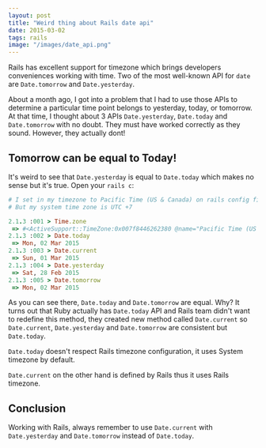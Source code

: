 ```yaml
---
layout: post
title: "Weird thing about Rails date api"
date: 2015-03-02
tags: rails
image: "/images/date_api.png"
---
```


Rails has excellent support for timezone which brings developers conveniences working with time. Two of the most well-known API for `date` are `Date.tomorrow` and `Date.yesterday`.

About a month ago, I got into a problem that I had to use those APIs to determine a particular time point belongs to yesterday, today, or tomorrow. At that time, I thought about 3 APIs `Date.yesterday`, `Date.today` and `Date.tomorrow` with no doubt. They must have worked correctly as they sound. However, they actually dont!

## Tomorrow can be equal to Today!

It's weird to see that `Date.yesterday` is equal to `Date.today` which makes no sense but it's true. Open your `rails c`:

```ruby
# I set in my timezone to Pacific Time (US & Canada) on rails config file
# But my system time zone is UTC +7

2.1.3 :001 > Time.zone
 => #<ActiveSupport::TimeZone:0x007f8446262380 @name="Pacific Time (US & Canada)", @utc_offset=nil, @tzinfo=#<TZInfo::TimezoneProxy: America/Los_Angeles>, @current_period=nil>
2.1.3 :002 > Date.today
 => Mon, 02 Mar 2015
2.1.3 :003 > Date.current
 => Sun, 01 Mar 2015
2.1.3 :004 > Date.yesterday
 => Sat, 28 Feb 2015
2.1.3 :005 > Date.tomorrow
 => Mon, 02 Mar 2015
```

As you can see there, `Date.today` and `Date.tomorrow` are equal. Why? It turns out that Ruby actually has `Date.today` API and Rails team didn't want to redefine this method, they created new method called `Date.current` so `Date.current`, `Date.yesterday` and `Date.tomorrow` are consistent but `Date.today`.

`Date.today` doesn't respect Rails timezone configuration, it uses System timezone by default.

`Date.current` on the other hand is defined by Rails thus it uses Rails timezone.

## Conclusion

Working with Rails, always remember to use `Date.current` with `Date.yesterday` and `Date.tomorrow` instead of `Date.today`.
